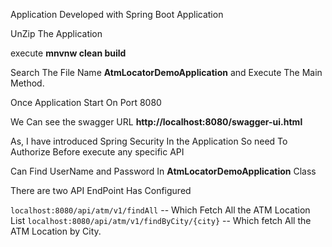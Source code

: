 Application Developed with Spring Boot Application

UnZip The Application 

execute **mnvnw clean build**

Search The File Name **AtmLocatorDemoApplication** and Execute The Main Method.

Once Application Start On Port 8080

We Can see the swagger URL **http://localhost:8080/swagger-ui.html**

As, I have introduced Spring Security In the Application So need To Authorize Before execute any specific API

Can Find UserName and Password In **AtmLocatorDemoApplication** Class

There are two API EndPoint Has Configured 

`localhost:8080/api/atm/v1/findAll` -- Which Fetch All the ATM Location List
`localhost:8080/api/atm/v1/findByCity/{city}` -- Which fetch All the ATM Location by City.